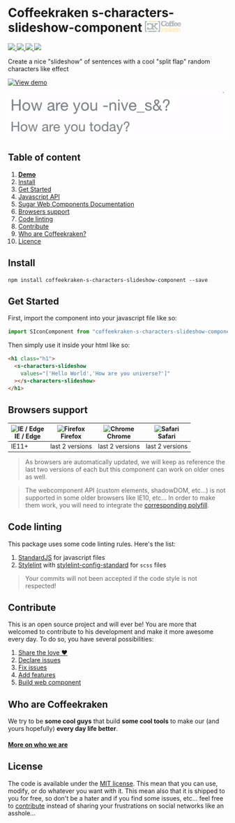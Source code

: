 # Coffeekraken s-characters-slideshow-component <img src=".resources/coffeekraken-logo.jpg" height="25px" />

<p>
	<!-- <a href="https://travis-ci.org/coffeekraken/s-characters-slideshow-component">
		<img src="https://img.shields.io/travis/coffeekraken/s-characters-slideshow-component.svg?style=flat-square" />
	</a> -->
	<a href="https://www.npmjs.com/package/coffeekraken-s-characters-slideshow-component">
		<img src="https://img.shields.io/npm/v/coffeekraken-s-characters-slideshow-component.svg?style=flat-square" />
	</a>
	<a href="https://github.com/coffeekraken/s-characters-slideshow-component/blob/master/LICENSE.txt">
		<img src="https://img.shields.io/npm/l/coffeekraken-s-characters-slideshow-component.svg?style=flat-square" />
	</a>
	<!-- <a href="https://github.com/coffeekraken/s-characters-slideshow-component">
		<img src="https://img.shields.io/npm/dt/coffeekraken-s-characters-slideshow-component.svg?style=flat-square" />
	</a>
	<a href="https://github.com/coffeekraken/s-characters-slideshow-component">
		<img src="https://img.shields.io/github/forks/coffeekraken/s-characters-slideshow-component.svg?style=social&label=Fork&style=flat-square" />
	</a>
	<a href="https://github.com/coffeekraken/s-characters-slideshow-component">
		<img src="https://img.shields.io/github/stars/coffeekraken/s-characters-slideshow-component.svg?style=social&label=Star&style=flat-square" />
	</a> -->
	<a href="https://twitter.com/coffeekrakenio">
		<img src="https://img.shields.io/twitter/url/http/coffeekrakenio.svg?style=social&style=flat-square" />
	</a>
	<a href="http://coffeekraken.io">
		<img src="https://img.shields.io/twitter/url/http/shields.io.svg?style=flat-square&label=coffeekraken.io&colorB=f2bc2b&style=flat-square" />
	</a>
</p>

Create a nice "slideshow" of sentences with a cool "split flap" random characters like effect

[![View demo](http://components.coffeekraken.io/assets/img/view-demo.png)](http://components.coffeekraken.io/app/s-characters-slideshow-component)

![Preview](/.resources/preview.gif)

## Table of content

1. **[Demo](http://components.coffeekraken.io/app/s-characters-slideshow-component)**
2. [Install](#readme-install)
3. [Get Started](#readme-get-started)
4. [Javascript API](doc/js)
5. [Sugar Web Components Documentation](https://github.com/coffeekraken/sugar/blob/master/doc/webcomponent.md)
6. [Browsers support](#readme-browsers-support)
7. [Code linting](#readme-code-linting)
8. [Contribute](#readme-contribute)
9. [Who are Coffeekraken?](#readme-who-are-coffeekraken)
10. [Licence](#readme-license)

<a name="readme-install"></a>

## Install

```
npm install coffeekraken-s-characters-slideshow-component --save
```

<a name="readme-get-started"></a>

## Get Started

First, import the component into your javascript file like so:

```js
import SIconComponent from "coffeekraken-s-characters-slideshow-component"
```

Then simply use it inside your html like so:

```html
<h1 class="h1">
  <s-characters-slideshow
    values="['Hello World','How are you universe?']"
  ></s-characters-slideshow>
</h1>
```

<a id="readme-browsers-support"></a>

## Browsers support

| <img src="https://raw.githubusercontent.com/godban/browsers-support-badges/master/src/images/edge.png" alt="IE / Edge" width="16px" height="16px" /></br>IE / Edge | <img src="https://raw.githubusercontent.com/godban/browsers-support-badges/master/src/images/firefox.png" alt="Firefox" width="16px" height="16px" /></br>Firefox | <img src="https://raw.githubusercontent.com/godban/browsers-support-badges/master/src/images/chrome.png" alt="Chrome" width="16px" height="16px" /></br>Chrome | <img src="https://raw.githubusercontent.com/godban/browsers-support-badges/master/src/images/safari.png" alt="Safari" width="16px" height="16px" /></br>Safari |
| ------------------------------------------------------------------------------------------------------------------------------------------------------------------ | ----------------------------------------------------------------------------------------------------------------------------------------------------------------- | -------------------------------------------------------------------------------------------------------------------------------------------------------------- | -------------------------------------------------------------------------------------------------------------------------------------------------------------- |
| IE11+                                                                                                                                                              | last 2 versions                                                                                                                                                   | last 2 versions                                                                                                                                                | last 2 versions                                                                                                                                                |

> As browsers are automatically updated, we will keep as reference the last two versions of each but this component can work on older ones as well.

> The webcomponent API (custom elements, shadowDOM, etc...) is not supported in some older browsers like IE10, etc... In order to make them work, you will need to integrate the [corresponding polyfill](https://www.webcomponents.org/polyfills).

<a id="readme-code-linting"></a>

## Code linting

This package uses some code linting rules. Here's the list:

1. [StandardJS](https://standardjs.com/) for javascript files
2. [Stylelint](https://github.com/stylelint/stylelint) with [stylelint-config-standard](https://github.com/stylelint/stylelint-config-standard) for `scss` files

> Your commits will not been accepted if the code style is not respected!

<a id="readme-contribute"></a>

## Contribute

This is an open source project and will ever be! You are more that welcomed to contribute to his development and make it more awesome every day.
To do so, you have several possibilities:

1. [Share the love ❤️](https://github.com/Coffeekraken/coffeekraken/blob/master/contribute.md#contribute-share-the-love)
2. [Declare issues](https://github.com/Coffeekraken/coffeekraken/blob/master/contribute.md#contribute-declare-issues)
3. [Fix issues](https://github.com/Coffeekraken/coffeekraken/blob/master/contribute.md#contribute-fix-issues)
4. [Add features](https://github.com/Coffeekraken/coffeekraken/blob/master/contribute.md#contribute-add-features)
5. [Build web component](https://github.com/Coffeekraken/coffeekraken/blob/master/contribute.md#contribute-build-web-component)

<a id="readme-who-are-coffeekraken"></a>

## Who are Coffeekraken

We try to be **some cool guys** that build **some cool tools** to make our (and yours hopefully) **every day life better**.

#### [More on who we are](https://github.com/Coffeekraken/coffeekraken/blob/master/who-are-we.md)

<a id="readme-license"></a>

## License

The code is available under the [MIT license](LICENSE.txt). This mean that you can use, modify, or do whatever you want with it. This mean also that it is shipped to you for free, so don't be a hater and if you find some issues, etc... feel free to [contribute](https://github.com/Coffeekraken/coffeekraken/blob/master/contribute.md) instead of sharing your frustrations on social networks like an asshole...
